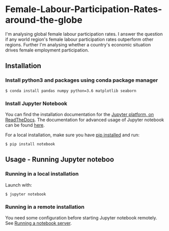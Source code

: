 # Female-Labour-Participation-Rates-around-the-globe
I'm analysing global female labour participation rates. I answer the question if any world region's female labour participation rates outperform other regions. Further I'm analysing whether a country's economic situation drives female employment participation.

## Installation
### Install python3 and packages using conda package manager
    
    $ conda install pandas numpy python=3.6 matplotlib seaborn
    
### Install Jupyter Notebook
You can find the installation documentation for the
[Jupyter platform, on ReadTheDocs](https://jupyter.readthedocs.io/en/latest/install.html).
The documentation for advanced usage of Jupyter notebook can be found
[here](https://jupyter-notebook.readthedocs.io/en/latest/).

For a local installation, make sure you have
[pip installed](https://pip.readthedocs.io/en/stable/installing/) and run:

    $ pip install notebook

## Usage - Running Jupyter noteboo
### Running in a local installation

Launch with:

    $ jupyter notebook
    
### Running in a remote installation

You need some configuration before starting Jupyter notebook remotely. See [Running a notebook server](http://jupyter-notebook.readthedocs.io/en/stable/public_server.html).
